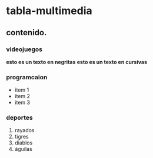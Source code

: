 # tabla-multimedia
## contenido.
### videojuegos
**esto es un texto en negritas**
__esto es un texto en cursivas__
### programcaion
* item 1
* item 2
* item 3
### deportes
1. rayados
2. tigres
3. diablos
4. águilas
